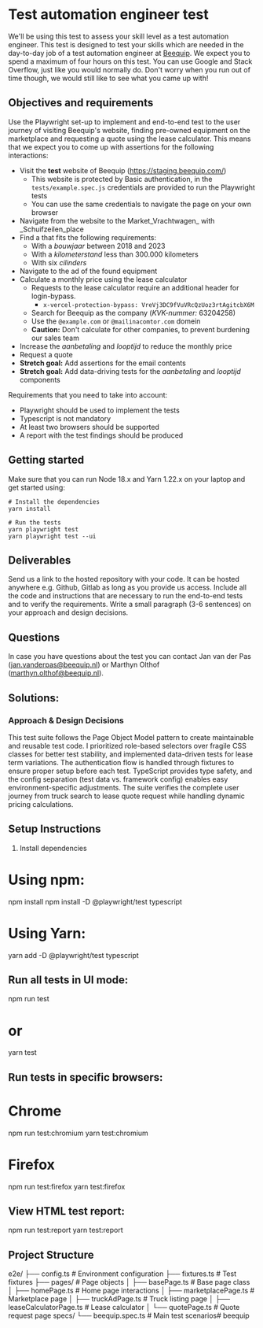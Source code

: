 # Test automation engineer test

We'll be using this test to assess your skill level as a test automation engineer. This test is designed to test your skills which are needed in the day-to-day job of a test automation engineer at [Beequip](https://beequip.com). 
We expect you to spend a maximum of four hours on this test. You can use Google and Stack Overflow, just like you would normally do. Don't worry when you run out of time though, we would still like to see what you came up with!

## Objectives and requirements

Use the Playwright set-up to implement and end-to-end test to the user journey of visiting Beequip's website, finding pre-owned equipment on the marketplace and requesting a quote using the lease calculator.
This means that we expect you to come up with assertions for the following interactions:

  - Visit the **test** website of Beequip (https://staging.beequip.com/)
    - This website is protected by Basic authentication, in the `tests/example.spec.js` credentials are provided to run the Playwright tests
    - You can use the same credentials to navigate the page on your own browser
  - Navigate from the website to the Market_Vrachtwagen_ with _Schuifzeilen_place
  - Find a  that fits the following requirements:
    - With a _bouwjaar_ between 2018 and 2023
    - With a _kilometerstand_ less than 300.000 kilometers
    - With six _cilinders_
  - Navigate to the ad of the found equipment
  - Calculate a monthly price using the lease calculator
    - Requests to the lease calculator require an additional header for login-bypass. 
      - `x-vercel-protection-bypass: VreVj3DC9fVuVRcQzUoz3rtAgitcbX6M` 
    - Search for Beequip as the company (_KVK-nummer:_ 63204258)
    - Use the `@example.com` or `@mailinacomtor.com` domein
    - **Caution:** Don't calculate for other companies, to prevent burdening our sales team
  - Increase the _aanbetaling_ and _looptijd_ to reduce the monthly price
  - Request a quote
  - **Stretch goal:** Add assertions for the email contents
  - **Stretch goal:** Add data-driving tests for the _aanbetaling_ and _looptijd_ components

Requirements that you need to take into account:

  - Playwright should be used to implement the tests
  - Typescript is not mandatory
  - At least two browsers should be supported
  - A report with the test findings should be produced

## Getting started

Make sure that you can run Node 18.x and Yarn 1.22.x on your laptop and get started using:

```
# Install the dependencies
yarn install

# Run the tests
yarn playwright test
yarn playwright test --ui
```

## Deliverables

Send us a link to the hosted repository with your code. It can be hosted anywhere e.g. Github, Gitlab as long as you provide us access. 
Include all the code and instructions that are necessary to run the end-to-end tests and to verify the requirements.
Write a small paragraph (3-6 sentences) on your approach and design decisions.

## Questions

In case you have questions about the test you can contact Jan van der Pas (jan.vanderpas@beequip.nl) or Marthyn Olthof (marthyn.olthof@beequip.nl).


## Solutions:

### Approach & Design Decisions
This test suite follows the Page Object Model pattern to create maintainable and reusable test code. I prioritized role-based selectors over fragile CSS classes for better test stability, and implemented data-driven tests for lease term variations. The authentication flow is handled through fixtures to ensure proper setup before each test. TypeScript provides type safety, and the config separation (test data vs. framework config) enables easy environment-specific adjustments. The suite verifies the complete user journey from truck search to lease quote request while handling dynamic pricing calculations.

## Setup Instructions
 1. Install dependencies
  # Using npm:
  npm install
  npm install -D @playwright/test typescript

  # Using Yarn:
  yarn add -D @playwright/test typescript

## Run all tests in UI mode:
npm run test
# or 
yarn test

## Run tests in specific browsers:

# Chrome
npm run test:chromium
yarn test:chromium

# Firefox
npm run test:firefox 
yarn test:firefox

## View HTML test report:
npm run test:report
yarn test:report

## Project Structure

e2e/
├── config.ts              # Environment configuration
├── fixtures.ts            # Test fixtures
├── pages/                 # Page objects
│   ├── basePage.ts        # Base page class
│   ├── homePage.ts        # Home page interactions
│   ├── marketplacePage.ts # Marketplace page
│   ├── truckAdPage.ts     # Truck listing page
│   ├── leaseCalculatorPage.ts # Lease calculator
│   └── quotePage.ts       # Quote request page
specs/
    └── beequip.spec.ts       # Main test scenarios# beequip
